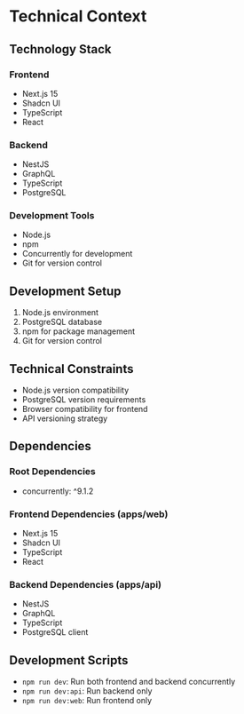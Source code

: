 # Technical Context

## Technology Stack

### Frontend
- Next.js 15
- Shadcn UI
- TypeScript
- React

### Backend
- NestJS
- GraphQL
- TypeScript
- PostgreSQL

### Development Tools
- Node.js
- npm
- Concurrently for development
- Git for version control

## Development Setup
1. Node.js environment
2. PostgreSQL database
3. npm for package management
4. Git for version control

## Technical Constraints
- Node.js version compatibility
- PostgreSQL version requirements
- Browser compatibility for frontend
- API versioning strategy

## Dependencies
### Root Dependencies
- concurrently: ^9.1.2

### Frontend Dependencies (apps/web)
- Next.js 15
- Shadcn UI
- TypeScript
- React

### Backend Dependencies (apps/api)
- NestJS
- GraphQL
- TypeScript
- PostgreSQL client

## Development Scripts
- `npm run dev`: Run both frontend and backend concurrently
- `npm run dev:api`: Run backend only
- `npm run dev:web`: Run frontend only 